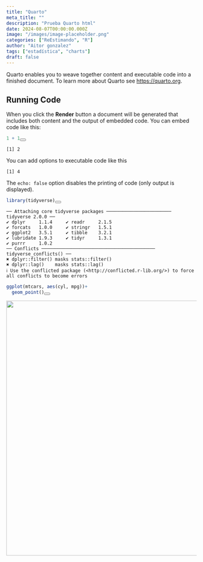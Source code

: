 ```yaml
---
title: "Quarto"
meta_title: ""
description: "Prueba Quarto html"
date: 2024-08-07T00:00:00.000Z
image: "/images/image-placeholder.png"
categories: ["ReEstimando", "R"]
author: "Aitor gonzalez"
tags: ["estadística", "charts"]
draft: false
---
```


<head>
<style>
code{white-space: pre-wrap;}
span.smallcaps{font-variant: small-caps;}
div.columns{display: flex; gap: min(4vw, 1.5em);}
div.column{flex: auto; overflow-x: auto;}
div.hanging-indent{margin-left: 1.5em; text-indent: -1.5em;}
ul.task-list{list-style: none;}
ul.task-list li input[type="checkbox"] {
  width: 0.8em;
  margin: 0 0.8em 0.2em -1em; /* quarto-specific, see https://github.com/quarto-dev/quarto-cli/issues/4556 */ 
  vertical-align: middle;
}
/* CSS for syntax highlighting */
pre > code.sourceCode { white-space: pre; position: relative; }
pre > code.sourceCode > span { display: inline-block; line-height: 1.25; }
pre > code.sourceCode > span:empty { height: 1.2em; }
.sourceCode { overflow: visible; }
code.sourceCode > span { color: inherit; text-decoration: inherit; }
div.sourceCode { margin: 1em 0; }
pre.sourceCode { margin: 0; }
@media screen {
div.sourceCode { overflow: auto; }
}
@media print {
pre > code.sourceCode { white-space: pre-wrap; }
pre > code.sourceCode > span { text-indent: -5em; padding-left: 5em; }
}
pre.numberSource code
  { counter-reset: source-line 0; }
pre.numberSource code > span
  { position: relative; left: -4em; counter-increment: source-line; }
pre.numberSource code > span > a:first-child::before
  { content: counter(source-line);
    position: relative; left: -1em; text-align: right; vertical-align: baseline;
    border: none; display: inline-block;
    -webkit-touch-callout: none; -webkit-user-select: none;
    -khtml-user-select: none; -moz-user-select: none;
    -ms-user-select: none; user-select: none;
    padding: 0 4px; width: 4em;
  }
pre.numberSource { margin-left: 3em;  padding-left: 4px; }
div.sourceCode
  {   }
@media screen {
pre > code.sourceCode > span > a:first-child::before { text-decoration: underline; }
}
</style>


<script src="holahola_files/libs/clipboard/clipboard.min.js"></script>
<script src="holahola_files/libs/quarto-html/quarto.js"></script>
<script src="holahola_files/libs/quarto-html/popper.min.js"></script>
<script src="holahola_files/libs/quarto-html/tippy.umd.min.js"></script>
<script src="holahola_files/libs/quarto-html/anchor.min.js"></script>
<link href="holahola_files/libs/quarto-html/tippy.css" rel="stylesheet">
<link href="holahola_files/libs/quarto-html/quarto-syntax-highlighting.css" rel="stylesheet" id="quarto-text-highlighting-styles">
<script src="holahola_files/libs/bootstrap/bootstrap.min.js"></script>
<link href="holahola_files/libs/bootstrap/bootstrap-icons.css" rel="stylesheet">
<link href="holahola_files/libs/bootstrap/bootstrap.min.css" rel="stylesheet" id="quarto-bootstrap" data-mode="light">


</head>

<body class="fullcontent">

<div id="quarto-content" class="page-columns page-rows-contents page-layout-article">

<main class="content" id="quarto-document-content">



<section id="quarto" class="level2">

<p>Quarto enables you to weave together content and executable code into a finished document. To learn more about Quarto see <a href="https://quarto.org" class="uri">https://quarto.org</a>.</p>
</section>
<section id="running-code" class="level2">
<h2 class="anchored" data-anchor-id="running-code">Running Code</h2>
<p>When you click the <strong>Render</strong> button a document will be generated that includes both content and the output of embedded code. You can embed code like this:</p>
<div class="cell">
<div class="sourceCode cell-code" id="cb1"><pre class="sourceCode r code-with-copy"><code class="sourceCode r"><span id="cb1-1"><a href="#cb1-1" aria-hidden="true" tabindex="-1"></a><span class="dv">1</span> <span class="sc">+</span> <span class="dv">1</span></span></code><button title="Copy to Clipboard" class="code-copy-button"><i class="bi"></i></button></pre></div>
<div class="cell-output cell-output-stdout">
<pre><code>[1] 2</code></pre>
</div>
</div>
<p>You can add options to executable code like this</p>
<div class="cell">
<div class="cell-output cell-output-stdout">
<pre><code>[1] 4</code></pre>
</div>
</div>
<p>The <code>echo: false</code> option disables the printing of code (only output is displayed).</p>
<div class="cell">
<div class="sourceCode cell-code" id="cb4"><pre class="sourceCode r code-with-copy"><code class="sourceCode r"><span id="cb4-1"><a href="#cb4-1" aria-hidden="true" tabindex="-1"></a><span class="fu">library</span>(tidyverse)</span></code><button title="Copy to Clipboard" class="code-copy-button"><i class="bi"></i></button></pre></div>
<div class="cell-output cell-output-stderr">
<pre><code>── Attaching core tidyverse packages ──────────────────────── tidyverse 2.0.0 ──
✔ dplyr     1.1.4     ✔ readr     2.1.5
✔ forcats   1.0.0     ✔ stringr   1.5.1
✔ ggplot2   3.5.1     ✔ tibble    3.2.1
✔ lubridate 1.9.3     ✔ tidyr     1.3.1
✔ purrr     1.0.2     
── Conflicts ────────────────────────────────────────── tidyverse_conflicts() ──
✖ dplyr::filter() masks stats::filter()
✖ dplyr::lag()    masks stats::lag()
ℹ Use the conflicted package (&lt;http://conflicted.r-lib.org/&gt;) to force all conflicts to become errors</code></pre>
</div>
<div class="sourceCode cell-code" id="cb6"><pre class="sourceCode r code-with-copy"><code class="sourceCode r"><span id="cb6-1"><a href="#cb6-1" aria-hidden="true" tabindex="-1"></a><span class="fu">ggplot</span>(mtcars, <span class="fu">aes</span>(cyl, mpg))<span class="sc">+</span></span>
<span id="cb6-2"><a href="#cb6-2" aria-hidden="true" tabindex="-1"></a>  <span class="fu">geom_point</span>()</span></code><button title="Copy to Clipboard" class="code-copy-button"><i class="bi"></i></button></pre></div>
<div class="cell-output-display">
<p><img src="holahola_files/figure-html/unnamed-chunk-3-1.png" class="img-fluid" width="672"></p>
</div>
</div>
</section>

</main>
<!-- /main column -->
<script id="quarto-html-after-body" type="application/javascript">
window.document.addEventListener("DOMContentLoaded", function (event) {
  const toggleBodyColorMode = (bsSheetEl) => {
    const mode = bsSheetEl.getAttribute("data-mode");
    const bodyEl = window.document.querySelector("body");
    if (mode === "dark") {
      bodyEl.classList.add("quarto-dark");
      bodyEl.classList.remove("quarto-light");
    } else {
      bodyEl.classList.add("quarto-light");
      bodyEl.classList.remove("quarto-dark");
    }
  }
  const toggleBodyColorPrimary = () => {
    const bsSheetEl = window.document.querySelector("link#quarto-bootstrap");
    if (bsSheetEl) {
      toggleBodyColorMode(bsSheetEl);
    }
  }
  toggleBodyColorPrimary();  
  const icon = "";
  const anchorJS = new window.AnchorJS();
  anchorJS.options = {
    placement: 'right',
    icon: icon
  };
  anchorJS.add('.anchored');
  const isCodeAnnotation = (el) => {
    for (const clz of el.classList) {
      if (clz.startsWith('code-annotation-')) {                     
        return true;
      }
    }
    return false;
  }
  const clipboard = new window.ClipboardJS('.code-copy-button', {
    text: function(trigger) {
      const codeEl = trigger.previousElementSibling.cloneNode(true);
      for (const childEl of codeEl.children) {
        if (isCodeAnnotation(childEl)) {
          childEl.remove();
        }
      }
      return codeEl.innerText;
    }
  });
  clipboard.on('success', function(e) {
    // button target
    const button = e.trigger;
    // don't keep focus
    button.blur();
    // flash "checked"
    button.classList.add('code-copy-button-checked');
    var currentTitle = button.getAttribute("title");
    button.setAttribute("title", "Copied!");
    let tooltip;
    if (window.bootstrap) {
      button.setAttribute("data-bs-toggle", "tooltip");
      button.setAttribute("data-bs-placement", "left");
      button.setAttribute("data-bs-title", "Copied!");
      tooltip = new bootstrap.Tooltip(button, 
        { trigger: "manual", 
          customClass: "code-copy-button-tooltip",
          offset: [0, -8]});
      tooltip.show();    
    }
    setTimeout(function() {
      if (tooltip) {
        tooltip.hide();
        button.removeAttribute("data-bs-title");
        button.removeAttribute("data-bs-toggle");
        button.removeAttribute("data-bs-placement");
      }
      button.setAttribute("title", currentTitle);
      button.classList.remove('code-copy-button-checked');
    }, 1000);
    // clear code selection
    e.clearSelection();
  });
  function tippyHover(el, contentFn) {
    const config = {
      allowHTML: true,
      content: contentFn,
      maxWidth: 500,
      delay: 100,
      arrow: false,
      appendTo: function(el) {
          return el.parentElement;
      },
      interactive: true,
      interactiveBorder: 10,
      theme: 'quarto',
      placement: 'bottom-start'
    };
    window.tippy(el, config); 
  }
  const noterefs = window.document.querySelectorAll('a[role="doc-noteref"]');
  for (var i=0; i<noterefs.length; i++) {
    const ref = noterefs[i];
    tippyHover(ref, function() {
      // use id or data attribute instead here
      let href = ref.getAttribute('data-footnote-href') || ref.getAttribute('href');
      try { href = new URL(href).hash; } catch {}
      const id = href.replace(/^#\/?/, "");
      const note = window.document.getElementById(id);
      return note.innerHTML;
    });
  }
      let selectedAnnoteEl;
      const selectorForAnnotation = ( cell, annotation) => {
        let cellAttr = 'data-code-cell="' + cell + '"';
        let lineAttr = 'data-code-annotation="' +  annotation + '"';
        const selector = 'span[' + cellAttr + '][' + lineAttr + ']';
        return selector;
      }
      const selectCodeLines = (annoteEl) => {
        const doc = window.document;
        const targetCell = annoteEl.getAttribute("data-target-cell");
        const targetAnnotation = annoteEl.getAttribute("data-target-annotation");
        const annoteSpan = window.document.querySelector(selectorForAnnotation(targetCell, targetAnnotation));
        const lines = annoteSpan.getAttribute("data-code-lines").split(",");
        const lineIds = lines.map((line) => {
          return targetCell + "-" + line;
        })
        let top = null;
        let height = null;
        let parent = null;
        if (lineIds.length > 0) {
            //compute the position of the single el (top and bottom and make a div)
            const el = window.document.getElementById(lineIds[0]);
            top = el.offsetTop;
            height = el.offsetHeight;
            parent = el.parentElement.parentElement;
          if (lineIds.length > 1) {
            const lastEl = window.document.getElementById(lineIds[lineIds.length - 1]);
            const bottom = lastEl.offsetTop + lastEl.offsetHeight;
            height = bottom - top;
          }
          if (top !== null && height !== null && parent !== null) {
            // cook up a div (if necessary) and position it 
            let div = window.document.getElementById("code-annotation-line-highlight");
            if (div === null) {
              div = window.document.createElement("div");
              div.setAttribute("id", "code-annotation-line-highlight");
              div.style.position = 'absolute';
              parent.appendChild(div);
            }
            div.style.top = top - 2 + "px";
            div.style.height = height + 4 + "px";
            let gutterDiv = window.document.getElementById("code-annotation-line-highlight-gutter");
            if (gutterDiv === null) {
              gutterDiv = window.document.createElement("div");
              gutterDiv.setAttribute("id", "code-annotation-line-highlight-gutter");
              gutterDiv.style.position = 'absolute';
              const codeCell = window.document.getElementById(targetCell);
              const gutter = codeCell.querySelector('.code-annotation-gutter');
              gutter.appendChild(gutterDiv);
            }
            gutterDiv.style.top = top - 2 + "px";
            gutterDiv.style.height = height + 4 + "px";
          }
          selectedAnnoteEl = annoteEl;
        }
      };
      const unselectCodeLines = () => {
        const elementsIds = ["code-annotation-line-highlight", "code-annotation-line-highlight-gutter"];
        elementsIds.forEach((elId) => {
          const div = window.document.getElementById(elId);
          if (div) {
            div.remove();
          }
        });
        selectedAnnoteEl = undefined;
      };
      // Attach click handler to the DT
      const annoteDls = window.document.querySelectorAll('dt[data-target-cell]');
      for (const annoteDlNode of annoteDls) {
        annoteDlNode.addEventListener('click', (event) => {
          const clickedEl = event.target;
          if (clickedEl !== selectedAnnoteEl) {
            unselectCodeLines();
            const activeEl = window.document.querySelector('dt[data-target-cell].code-annotation-active');
            if (activeEl) {
              activeEl.classList.remove('code-annotation-active');
            }
            selectCodeLines(clickedEl);
            clickedEl.classList.add('code-annotation-active');
          } else {
            // Unselect the line
            unselectCodeLines();
            clickedEl.classList.remove('code-annotation-active');
          }
        });
      }
  const findCites = (el) => {
    const parentEl = el.parentElement;
    if (parentEl) {
      const cites = parentEl.dataset.cites;
      if (cites) {
        return {
          el,
          cites: cites.split(' ')
        };
      } else {
        return findCites(el.parentElement)
      }
    } else {
      return undefined;
    }
  };
  var bibliorefs = window.document.querySelectorAll('a[role="doc-biblioref"]');
  for (var i=0; i<bibliorefs.length; i++) {
    const ref = bibliorefs[i];
    const citeInfo = findCites(ref);
    if (citeInfo) {
      tippyHover(citeInfo.el, function() {
        var popup = window.document.createElement('div');
        citeInfo.cites.forEach(function(cite) {
          var citeDiv = window.document.createElement('div');
          citeDiv.classList.add('hanging-indent');
          citeDiv.classList.add('csl-entry');
          var biblioDiv = window.document.getElementById('ref-' + cite);
          if (biblioDiv) {
            citeDiv.innerHTML = biblioDiv.innerHTML;
          }
          popup.appendChild(citeDiv);
        });
        return popup.innerHTML;
      });
    }
  }
});
</script>
</div> <!-- /content -->



</body>